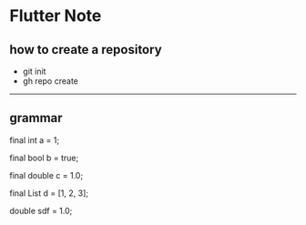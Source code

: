 # Flutter Note
## how to create a repository
- git init
- gh repo create
---
## grammar
 final int a = 1;


 final bool b = true;


  final double c = 1.0;


  final List<int> d = [1, 2, 3];


  double sdf = 1.0;